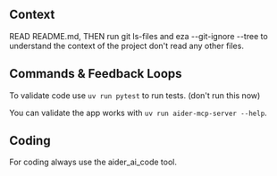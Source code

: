 ## Context

READ README.md, THEN run git ls-files and eza --git-ignore --tree to understand the context of the project don't read any other files.

## Commands & Feedback Loops

To validate code use `uv run pytest` to run tests. (don't run this now)

You can validate the app works with `uv run aider-mcp-server --help`.

## Coding

For coding always use the aider_ai_code tool.